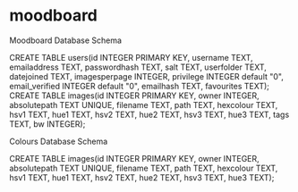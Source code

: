 # moodboard

Moodboard Database Schema

CREATE TABLE users(id INTEGER PRIMARY KEY, username TEXT, emailaddress TEXT, passwordhash TEXT, salt TEXT, userfolder TEXT, datejoined TEXT, imagesperpage INTEGER, privilege INTEGER default "0", email_verified INTEGER default "0", emailhash TEXT, favourites TEXT);
CREATE TABLE images(id INTEGER PRIMARY KEY, owner INTEGER, absolutepath TEXT UNIQUE, filename TEXT, path TEXT, hexcolour TEXT, hsv1 TEXT, hue1 TEXT, hsv2 TEXT, hue2 TEXT, hsv3 TEXT, hue3 TEXT, tags TEXT, bw INTEGER);


Colours Database Schema

CREATE TABLE images(id INTEGER PRIMARY KEY, owner INTEGER, absolutepath TEXT UNIQUE, filename TEXT, path TEXT, hexcolour TEXT, hsv1 TEXT, hue1 TEXT, hsv2 TEXT, hue2 TEXT, hsv3 TEXT, hue3 TEXT);
